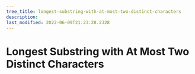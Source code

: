 ```yaml
---
tree_title: longest-substring-with-at-most-two-distinct-characters
description: 
last_modified: 2022-06-09T21:23:28.2328
---
```


# Longest Substring with At Most Two Distinct Characters
